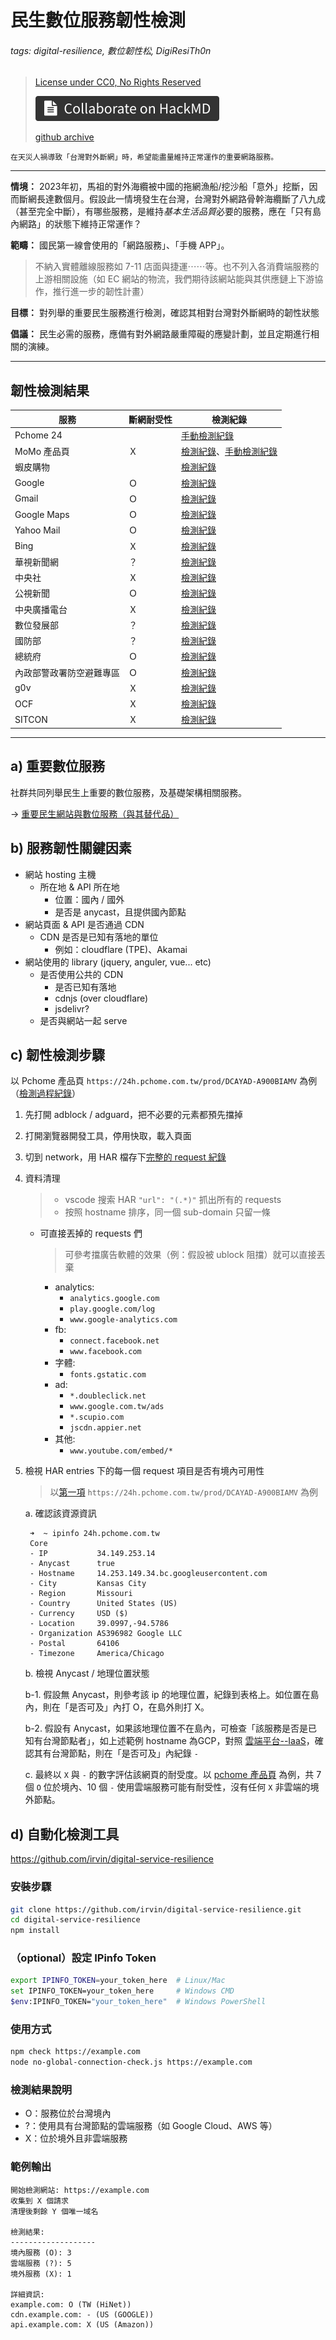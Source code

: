 # 民生數位服務韌性檢測

###### tags: digital-resilience, 數位韌性松, DigiResiTh0n

> [License under CC0, No Rights Reserved](https://creativecommons.org/public-domain/cc0/)
> 
> [![Colloborate on HackMD](badge.svg)](https://g0v.hackmd.io/@irvin/digital-services-resilience)
> 
> [github archive](https://github.com/irvin/digital-service-resilience)

```
在天災人禍導致「台灣對外斷網」時，希望能盡量維持正常運作的重要網路服務。
```

---

**情境：** 2023年初，馬祖的對外海纜被中國的拖網漁船/挖沙船「意外」挖斷，因而斷網長達數個月。假設此一情境發生在台灣，台灣對外網路骨幹海纜斷了八九成（甚至完全中斷），有哪些服務，是維持*基本生活品質*必要的服務，應在「只有島內網路」的狀態下維持正常運作？

**範疇：** 國民第一線會使用的「網路服務」、「手機 APP」。

> 不納入實體離線服務如 7-11 店面與捷運⋯⋯等。也不列入各消費端服務的上游相關設施（如 EC 網站的物流，我們期待該網站能與其供應鏈上下游協作，推行進一步的韌性計畫）

**目標：** 對列舉的重要民生服務進行檢測，確認其相對台灣對外斷網時的韌性狀態

**倡議：** 民生必需的服務，應備有對外網路嚴重障礙的應變計劃，並且定期進行相關的演練。

---

## 韌性檢測結果


| 服務 | 斷網耐受性 | 檢測紀錄 |
| -------- | -------- | -------- |
| Pchome 24 |  | [手動檢測紀錄](https://g0v.hackmd.io/5siiuEN1RAuFAI2H7l-phQ)
| MoMo 產品頁 | Ｘ | [檢測紀錄](https://irvin.github.io/web-resilience-test-result/?url=https://www.momoshop.com.tw/category/LgrpCategory.jsp?l_code=2180000000)、[手動檢測紀錄](https://g0v.hackmd.io/9JfXRBRbSV2wE3ULGIL-XA)
| 蝦皮購物 |  | [檢測紀錄](https://irvin.github.io/web-resilience-test-result/?url=google.com)
| Google | Ｏ | [檢測紀錄](https://irvin.github.io/web-resilience-test-result/?url=google.com)
| Gmail | Ｏ  | [檢測紀錄](https://irvin.github.io/web-resilience-test-result/?url=mail.google.com)
| Google Maps | Ｏ  | [檢測紀錄](https://irvin.github.io/web-resilience-test-result/?url=maps.google.com)
| Yahoo Mail | Ｏ | [檢測紀錄](https://irvin.github.io/web-resilience-test-result/?url=mail.yahoo.com)
| Bing | Ｘ | [檢測紀錄](https://irvin.github.io/web-resilience-test-result/?url=www.bing.com)
| 華視新聞網 | ？ | [檢測紀錄](https://irvin.github.io/web-resilience-test-result/?url=https://news.cts.com.tw/cna/politics/202502/202502232440801.html)
| 中央社 | Ｘ | [檢測紀錄](https://irvin.github.io/web-resilience-test-result/?url=https://www.cna.com.tw/news/afe/202210220159.aspx)
| 公視新聞 | Ｏ | [檢測紀錄](https://irvin.github.io/web-resilience-test-result/?url=https://news.pts.org.tw/article/739060)
| 中央廣播電台 | Ｘ | [檢測紀錄](https://irvin.github.io/web-resilience-test-result/?url=www.rti.org.tw)
| 數位發展部 | ？ | [檢測紀錄](https://irvin.github.io/web-resilience-test-result/?url=moda.gov.tw)
| 國防部 | ？ | [檢測紀錄](https://irvin.github.io/web-resilience-test-result/?url=www.mnd.gov.tw)
| 總統府 | Ｏ | [檢測紀錄](https://irvin.github.io/web-resilience-test-result/?url=www.president.gov.tw)
| 內政部警政署防空避難專區 | Ｏ | [檢測紀錄](https://irvin.github.io/web-resilience-test-result/?url=adr.npa.gov.tw)
| g0v | Ｘ | [檢測紀錄](https://irvin.github.io/web-resilience-test-result/?url=g0v.tw)
| OCF | Ｘ | [檢測紀錄](https://irvin.github.io/web-resilience-test-result/?url=ocf.tw)
| SITCON | Ｘ | [檢測紀錄](https://irvin.github.io/web-resilience-test-result/?url=sitcon.org)

---

## a) 重要數位服務

社群共同列舉民生上重要的數位服務，及基礎架構相關服務。

-> [重要民生網站與數位服務（與其替代品）](http://g0v.hackmd.io/lmNxS58KQOm5Rf-H4SbvSw)


## b) 服務韌性關鍵因素

- 網站 hosting 主機 
    - 所在地 & API 所在地
        - 位置：國內 / 國外
        - 是否是 anycast，且提供國內節點
- 網站頁面 & API 是否通過 CDN
    - CDN 是否是已知有落地的單位
        - 例如：cloudflare (TPE)、Akamai
- 網站使用的 library (jquery, anguler, vue... etc)
    - 是否使用公共的 CDN
        - 是否已知有落地
        - cdnjs (over cloudflare)
        - jsdelivr?
    - 是否與網站一起 serve


## c) 韌性檢測步驟

以 Pchome 產品頁 `https://24h.pchome.com.tw/prod/DCAYAD-A900BIAMV` 為例（[檢測過程紀錄](http://g0v.hackmd.io/5siiuEN1RAuFAI2H7l-phQ)）

1. 先打開 adblock / adguard，把不必要的元素都預先擋掉
2. 打開瀏覽器開發工具，停用快取，載入頁面
3. 切到 network，用 HAR 檔存下[完整的 request 紀錄](https://gist.github.com/irvin/8d7527636528fcb64ce2dc6b63679da3)
4. 資料清理
    > - vscode 搜索 HAR `"url": "(.*)"` 抓出所有的 requests
    > - 按照 hostname 排序，同一個 sub-domain 只留一條 
    - 可直接丟掉的 requests 們

        > 可參考擋廣告軟體的效果（例：假設被 ublock 阻擋）就可以直接丟棄
        
        - analytics:
            - `analytics.google.com`
            - `play.google.com/log`
            - `www.google-analytics.com`
        - fb: 
            - `connect.facebook.net`
            - `www.facebook.com`
        - 字體:
            - `fonts.gstatic.com`
        - ad:
            - `*.doubleclick.net`
            - `www.google.com.tw/ads`
            - `*.scupio.com`
            - `jscdn.appier.net`
        - 其他:
            - `www.youtube.com/embed/*`
5. 檢視 HAR entries 下的每一個 request 項目是否有境內可用性
    > 以[第一項](https://gist.github.com/irvin/8d7527636528fcb64ce2dc6b63679da3#file-24h-pchome-com-tw_archive-24-02-24-15-39-25-har-L29) `https://24h.pchome.com.tw/prod/DCAYAD-A900BIAMV` 為例

    a. 確認該資源資訊
        
        ➜  ~ ipinfo 24h.pchome.com.tw
        Core
        - IP           34.149.253.14
        - Anycast      true
        - Hostname     14.253.149.34.bc.googleusercontent.com
        - City         Kansas City
        - Region       Missouri
        - Country      United States (US)
        - Currency     USD ($)
        - Location     39.0997,-94.5786
        - Organization AS396982 Google LLC
        - Postal       64106
        - Timezone     America/Chicago
            
    b. 檢視 Anycast / 地理位置狀態

    b-1. 假設無 Anycast，則參考該 ip 的地理位置，紀錄到表格上。如位置在島內，則在「是否可及」內打 O，在島外則打 X。
    
    b-2. 假設有 Anycast，如果該地理位置不在島內，可檢查「該服務是否是已知有台灣節點者」，如上述範例 hostname 為GCP，對照 [雲端平台--IaaS](https://g0v.hackmd.io/lmNxS58KQOm5Rf-H4SbvSw#雲端平台--IaaS)，確認其有台灣節點，則在「是否可及」內紀錄 `-`
        
    c. 最終以 `X` 與 `-` 的數字評估該網頁的耐受度。以 [pchome 產品頁](https://g0v.hackmd.io/5siiuEN1RAuFAI2H7l-phQ) 為例，共 7 個 `O` 位於境內、10 個 `-` 使用雲端服務可能有耐受性，沒有任何 `X` 非雲端的境外節點。

## d) 自動化檢測工具

https://github.com/irvin/digital-service-resilience

### 安裝步驟
```bash
git clone https://github.com/irvin/digital-service-resilience.git
cd digital-service-resilience
npm install
```

### （optional）設定 IPinfo Token
```bash
export IPINFO_TOKEN=your_token_here  # Linux/Mac
set IPINFO_TOKEN=your_token_here     # Windows CMD
$env:IPINFO_TOKEN="your_token_here"  # Windows PowerShell
```

### 使用方式
```bash
npm check https://example.com
node no-global-connection-check.js https://example.com
```

### 檢測結果說明
- O：服務位於台灣境內
- ?：使用具有台灣節點的雲端服務（如 Google Cloud、AWS 等）
- X：位於境外且非雲端服務

### 範例輸出
```
開始檢測網站: https://example.com
收集到 X 個請求
清理後剩餘 Y 個唯一域名

檢測結果:
-------------------
境內服務 (O): 3
雲端服務 (?): 5
境外服務 (X): 1

詳細資訊:
example.com: O (TW (HiNet))
cdn.example.com: - (US (GOOGLE))
api.example.com: X (US (Amazon))
```
